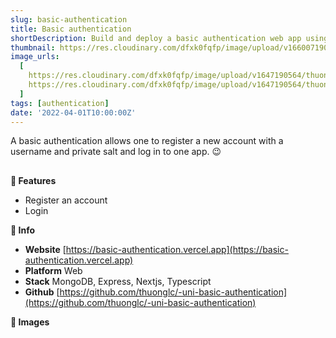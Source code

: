 ```yaml
---
slug: basic-authentication
title: Basic authentication
shortDescription: Build and deploy a basic authentication web app using Nextjs and Typescript
thumbnail: https://res.cloudinary.com/dfxk0fqfp/image/upload/v1660071902/thuongresper.io/work/basic-authentication/tn_k4s3ug.png
image_urls:
  [
    https://res.cloudinary.com/dfxk0fqfp/image/upload/v1647190564/thuongresper.io/work/basic-authentication/c3_zbovmw.png,
    https://res.cloudinary.com/dfxk0fqfp/image/upload/v1647190564/thuongresper.io/work/basic-authentication/c4_pdzhxw.png,
  ]
tags: [authentication]
date: '2022-04-01T10:00:00Z'
---
```


A basic authentication allows one to register a new account with a username and private salt and log in to one app. 😉

## <!-- truncate-->

**📝 Features**

- Register an account
- Login

**🎉 Info**

- **Website** [https://basic-authentication.vercel.app](https://basic-authentication.vercel.app)
- **Platform** Web
- **Stack** MongoDB, Express, Nextjs, Typescript
- **Github** [https://github.com/thuonglc/-uni-basic-authentication](https://github.com/thuonglc/-uni-basic-authentication)

**📂 Images**
